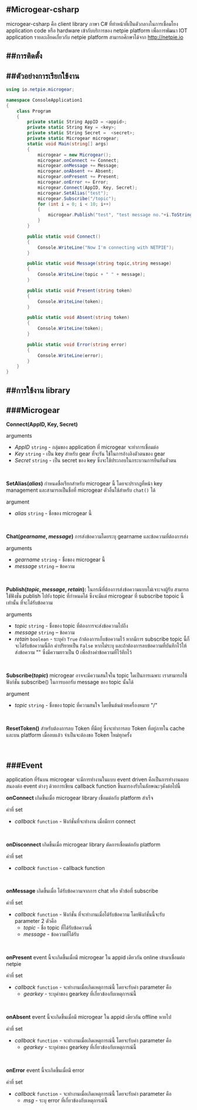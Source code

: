 #Microgear-csharp
-----------
microgear-csharp คือ client library ภาษา C#  ที่ทำหน้าที่เป็นตัวกลางในการเชื่อมโยง application code หรือ hardware เข้ากับบริการของ netpie platform เพื่อการพัฒนา IOT application รายละเอียดเกี่ยวกับ netpie platform สามารถศึกษาได้จาก http://netpie.io



##การติดตั้ง
-----------



##ตัวอย่างการเรียกใช้งาน
-----------
```C#
using io.netpie.microgear;

namespace ConsoleApplication1
{
    class Program
    {
        private static String AppID = <appid>;
        private static String Key = <key>;
        private static String Secret =  <secret>;
        private static Microgear microgear;
        static void Main(string[] args)
        {
            microgear = new Microgear();
            microgear.onConnect += Connect;
            microgear.onMessage += Message;
            microgear.onAbsent += Absent;
            microgear.onPresent += Present;
            microgear.onError += Error;
            microgear.Connect(AppID, Key, Secret);
            microgear.SetAlias("test");
            microgear.Subscribe("/topic");
            for (int i = 0; i < 10; i++)
            {
                microgear.Publish("test", "test message no."+i.ToString());
            }
        }

        public static void Connect()
        {
            Console.WriteLine("Now I'm connecting with NETPIE");
        }

        public static void Message(string topic,string message)
        {
            Console.WriteLine(topic + " " + message);
        }

        public static void Present(string token)
        {
            Console.WriteLine(token);
        }

        public static void Absent(string token)
        {
            Console.WriteLine(token);
        }

        public static void Error(string error)
        {
            Console.WriteLine(error);
        }
    }
}

```


##การใช้งาน library
------------
###Microgear
---------------
**Connect(AppID, Key, Secret)**

arguments

 * *AppID* `string` - กลุ่มของ application ที่ microgear จะทำการเชื่อมต่อ
 * *Key* `string` - เป็น key สำหรับ gear ที่จะรัน ใช้ในการอ้างอิงตัวตนของ gear
 * *Secret* `string` - เป็น secret ของ key ซึ่งจะใช้ประกอบในกระบวนการยืนยันตัวตน

<br/>


**SetAlias(*alias*)** กำหนดชื่อเรียกสำหรับ microgear นี้ โดยจะปรากฎที่หน้า key management และสามารถเป็นชื่อที่ microgear ตัวอื่นใช้สำหรับ `chat()` ได้

argument

* *alias* `string` - ชื่อของ microgear นี้

<br/>



**Chat(*gearname*, *message*)** การส่งข้อความโดยระบุ gearname และข้อความที่ต้องการส่ง

arguments

* *gearname* `string` - ชื่อของ microgear นี้
* *message* `string` – ข้อความ

<br/>



**Publish(*topic*, *message*, *retain*):** ในกรณีที่ต้องการส่งข้อความแบบไม่เจาะจงผู้รับ สามารถใช้ฟังชั่น publish ไปยัง topic ที่กำหนดได้ ซึ่งจะมีแต่ microgear ที่ subscribe topoic นี้เท่านั้น ที่จะได้รับข้อความ

arguments

* *topic* `string` - ชื่อของ topic ที่ต้องการจะส่งข้อความไปถึง
* *message* `string` – ข้อความ
* *retain* `boolean` - ระบุค่า `True` ถ้าต้องการเก็บข้อความไว้ หากมีการ subscribe topic นี้ก็จะได้รับข้อความนี้อีก ค่าปริยายเป็น `False` หากไม่ระบุ และถ้าต้องการลบข้อความที่บันทึกไว้ให้ส่งข้อความ "" ซึ่งมีความยาวเป็น 0 เพื่อล้างค่าข้อความที่ไว้ทึกไว้

<br/>



**Subscribe(*topic*)** microgear อาจจะมีความสนใจใน topic
ใดเป็นการเฉพาะ เราสามารถใช้ฟังก์ชั่น subscribe() ในการบอกรับ message ของ topic นั้นได้

argument

* *topic* `string` - ชื่อของ topic ที่ความสนใจ โดยขึ้นต้นด้วยเครื่องหมาย "/" 

<br/>

**ResetToken()** สำหรับต้องการลบ Token ที่มีอยู่ ซึ่งจะทำการลบ Token ที่อยู่ภายใน cache และบน platform เมื่อลบแล้ว จำเป็นจะต้องขอ Token ใหม่ทุกครั้ง

<br/>



###Event
---------------
application ที่รันบน microgear จะมีการทำงานในแบบ event driven คือเป็นการทำงานตอบสนองต่อ event ต่างๆ ด้วยการเขียน callback function ขึ้นมารองรับในลักษณะๆดังต่อไปนี้

**onConnect**  เกิดขึ้นเมื่อ microgear library เชื่อมต่อกับ platform สำเร็จ

ค่าที่ set

* *callback* `function` - ฟังก์ชั่นที่จะทำงาน เมื่อมีการ connect

<br/>



**onDisconnect** เกิดขึ้นเมื่อ microgear library ตัดการเชื่อมต่อกับ platform

ค่าที่ set


* *callback* `function` - callback function

<br/>




**onMessage** เกิดขึ้นเมื่อ ได้รับข้อความจากการ chat หรือ หัวข้อที่ subscribe

ค่าที่ set
* *callback* `function` - ฟังก์ชั่น ที่จะทำงานเมื่อได้รับข้อความ โดยฟังก์ชั่นนี้จะรับ parameter 2 ตัวคือ
    * *topic* - ชื่อ topic ที่ได้รับข้อความนี้
    * *message* - ข้อความที่ได้รับ

<br/>


**onPresent** event นี้จะเกิดขึ้นเมื่อมี microgear ใน appid เดียวกัน online เข้ามาเชื่อมต่อ netpie

ค่าที่ set


* *callback* `function` - จะทำงานเมื่อเกิดเหตุการณ์นี้ โดยจะรับค่า parameter คือ
     * *gearkey* - ระบุค่าของ gearkey ที่เกี่ยวข้องกับเหตุการณ์นี้


<br/>


**onAbsent** event นี้จะเกิดขึ้นเมื่อมี microgear ใน appid เดียวกัน offline หายไป

ค่าที่ set


* *callback* `function` - จะทำงานเมื่อเกิดเหตุการณ์นี้ โดยจะรับค่า parameter คือ
    * *gearkey* - ระบุค่าของ gearkey ที่เกี่ยวข้องกับเหตุการณ์นี้


<br/>


**onError** event นี้จะเกิดขึ้นเมื่อมี error

ค่าที่ set


* *callback* `function` - จะทำงานเมื่อเกิดเหตุการณ์นี้ โดยจะรับค่า parameter คือ
    * *msg* - ระบุ error ที่เกี่ยวข้องกับเหตุการณ์นี้


<br/>
